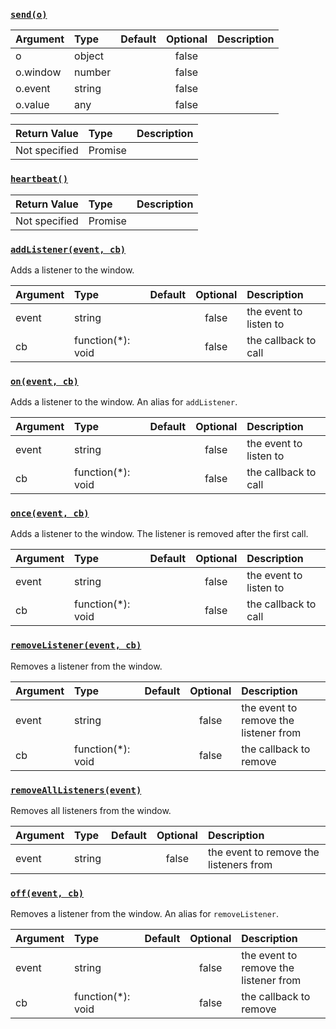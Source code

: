 
### [`send(o)`](https://github.com/socketsupply/socket/blob/master/npm/packages/@socketsupply/socket-node/index.js#L167)



| Argument | Type | Default | Optional | Description |
| :---     | :--- | :---:   | :---:    | :---        |
| o | object |  | false |  |
| o.window | number |  | false |  |
| o.event | string |  | false |  |
| o.value | any |  | false |  |


| Return Value | Type | Description |
| :---         | :--- | :---        |
| Not specified | Promise<void> |  |


### [`heartbeat()`](https://github.com/socketsupply/socket/blob/master/npm/packages/@socketsupply/socket-node/index.js#L196)



| Return Value | Type | Description |
| :---         | :--- | :---        |
| Not specified | Promise<void> |  |


### [`addListener(event, cb)`](https://github.com/socketsupply/socket/blob/master/npm/packages/@socketsupply/socket-node/index.js#L207)

Adds a listener to the window.

| Argument | Type | Default | Optional | Description |
| :---     | :--- | :---:   | :---:    | :---        |
| event | string |  | false | the event to listen to |
| cb | function(*): void |  | false | the callback to call |


### [`on(event, cb)`](https://github.com/socketsupply/socket/blob/master/npm/packages/@socketsupply/socket-node/index.js#L218)

Adds a listener to the window. An alias for `addListener`.

| Argument | Type | Default | Optional | Description |
| :---     | :--- | :---:   | :---:    | :---        |
| event | string |  | false | the event to listen to |
| cb | function(*): void |  | false | the callback to call |


### [`once(event, cb)`](https://github.com/socketsupply/socket/blob/master/npm/packages/@socketsupply/socket-node/index.js#L228)

Adds a listener to the window. The listener is removed after the first call.

| Argument | Type | Default | Optional | Description |
| :---     | :--- | :---:   | :---:    | :---        |
| event | string |  | false | the event to listen to |
| cb | function(*): void |  | false | the callback to call |


### [`removeListener(event, cb)`](https://github.com/socketsupply/socket/blob/master/npm/packages/@socketsupply/socket-node/index.js#L238)

Removes a listener from the window.

| Argument | Type | Default | Optional | Description |
| :---     | :--- | :---:   | :---:    | :---        |
| event | string |  | false | the event to remove the listener from |
| cb | function(*): void |  | false | the callback to remove |


### [`removeAllListeners(event)`](https://github.com/socketsupply/socket/blob/master/npm/packages/@socketsupply/socket-node/index.js#L247)

Removes all listeners from the window.

| Argument | Type | Default | Optional | Description |
| :---     | :--- | :---:   | :---:    | :---        |
| event | string |  | false | the event to remove the listeners from |


### [`off(event, cb)`](https://github.com/socketsupply/socket/blob/master/npm/packages/@socketsupply/socket-node/index.js#L258)

Removes a listener from the window. An alias for `removeListener`.

| Argument | Type | Default | Optional | Description |
| :---     | :--- | :---:   | :---:    | :---        |
| event | string |  | false | the event to remove the listener from |
| cb | function(*): void |  | false | the callback to remove |

